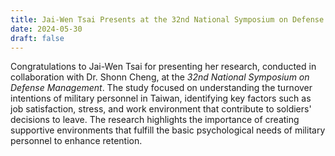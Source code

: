 ```yaml
---
title: Jai-Wen Tsai Presents at the 32nd National Symposium on Defense Management
date: 2024-05-30
draft: false
---
```


Congratulations to Jai-Wen Tsai for presenting her research, conducted in collaboration with Dr. Shonn Cheng, at the *32nd National Symposium on Defense Management*. The study focused on understanding the turnover intentions of military personnel in Taiwan, identifying key factors such as job satisfaction, stress, and work environment that contribute to soldiers' decisions to leave. The research highlights the importance of creating supportive environments that fulfill the basic psychological needs of military personnel to enhance retention.
